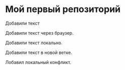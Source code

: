 # Мой первый репозиторий

Добавили текст

Добавили текст через браузер.

Добавили текст локально.

Добавили текст в новой ветке.

Лобавил локальный конфликт.